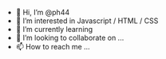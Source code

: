 - 👋 Hi, I’m @ph44
- 👀 I’m interested in Javascript / HTML / CSS
- 🌱 I’m currently learning 
- 💞️ I’m looking to collaborate on ...
- 📫 How to reach me ...

<!---
ph44/ph44 is a ✨ special ✨ repository because its `README.md` (this file) appears on your GitHub profile.
You can click the Preview link to take a look at your changes.
--->
